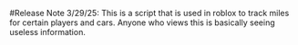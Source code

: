 #Release Note 3/29/25:
This is a script that is used in roblox to track miles for certain players and cars. Anyone who views this is basically seeing useless information.
